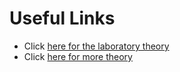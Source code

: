 # Useful Links
* Click [here for the laboratory theory](https://mrlini.github.io/teaching/csa/lab_04/)
* Click [here for more theory](https://www.cs.ubbcluj.ro/~vancea/asc/en-lab4-teorie.php)
